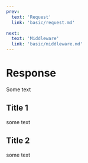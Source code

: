```yaml
---
prev:
  text: 'Request'
  link: 'basic/request.md'

next:
  text: 'Middleware'
  link: 'basic/middleware.md'
---
```




# Response

Some text

## Title 1

some text

## Title 2

some text
